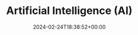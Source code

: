 ---
layout: splash
classes:
  - landing
  - dark-theme
title: "Artificial Intelligence (AI)"
permalink: /artificialint/
date: 2024-02-24T18:38:52+00:00
---